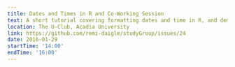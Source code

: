 ```yaml
---
title: Dates and Times in R and Co-Working Session
text: A short tutorial covering formatting dates and time in R, and demonstrating handy functions in the lubridate package, followed by an open session to work on projects and ask each other questions.
location: The U-Club, Acadia University
link: https://github.com/remi-daigle/studyGroup/issues/24
date: 2016-01-29
startTime: '14:00'
endTime: '16:00'
---
```

